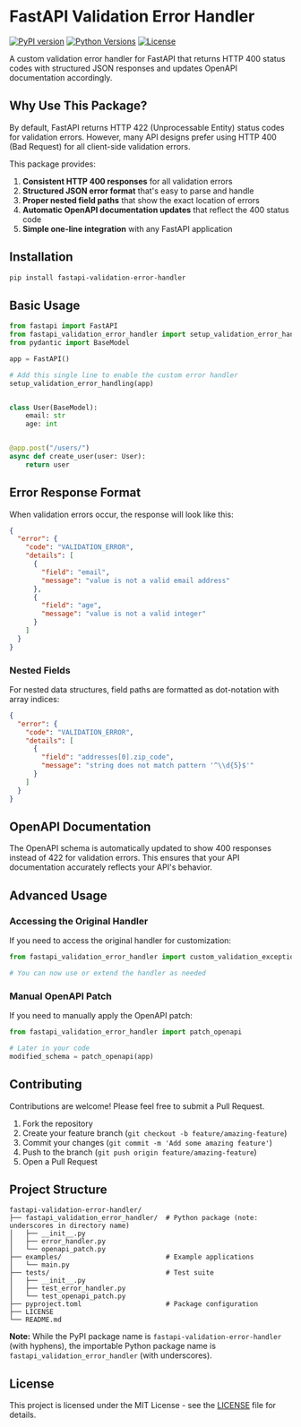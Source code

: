 # FastAPI Validation Error Handler

[![PyPI version](https://img.shields.io/pypi/v/fastapi-validation-error-handler.svg)](https://pypi.org/project/fastapi-validation-error-handler/)
[![Python Versions](https://img.shields.io/pypi/pyversions/fastapi-validation-error-handler.svg)](https://pypi.org/project/fastapi-validation-error-handler/)
[![License](https://img.shields.io/github/license/bukscom/fastapi-validation-error-handler.svg)](https://github.com/bukscom/fastapi-validation-error-handler/blob/main/LICENSE)

A custom validation error handler for FastAPI that returns HTTP 400 status codes with structured JSON responses and updates OpenAPI documentation accordingly.

## Why Use This Package?

By default, FastAPI returns HTTP 422 (Unprocessable Entity) status codes for validation errors. However, many API designs prefer using HTTP 400 (Bad Request) for all client-side validation errors.

This package provides:

1. **Consistent HTTP 400 responses** for all validation errors
2. **Structured JSON error format** that's easy to parse and handle
3. **Proper nested field paths** that show the exact location of errors
4. **Automatic OpenAPI documentation updates** that reflect the 400 status code
5. **Simple one-line integration** with any FastAPI application

## Installation

```bash
pip install fastapi-validation-error-handler
```

## Basic Usage

```python
from fastapi import FastAPI
from fastapi_validation_error_handler import setup_validation_error_handling
from pydantic import BaseModel

app = FastAPI()

# Add this single line to enable the custom error handler
setup_validation_error_handling(app)


class User(BaseModel):
    email: str
    age: int


@app.post("/users/")
async def create_user(user: User):
    return user
```

## Error Response Format

When validation errors occur, the response will look like this:

```json
{
  "error": {
    "code": "VALIDATION_ERROR",
    "details": [
      {
        "field": "email",
        "message": "value is not a valid email address"
      },
      {
        "field": "age",
        "message": "value is not a valid integer"
      }
    ]
  }
}
```

### Nested Fields

For nested data structures, field paths are formatted as dot-notation with array indices:

```json
{
  "error": {
    "code": "VALIDATION_ERROR",
    "details": [
      {
        "field": "addresses[0].zip_code",
        "message": "string does not match pattern '^\\d{5}$'"
      }
    ]
  }
}
```

## OpenAPI Documentation

The OpenAPI schema is automatically updated to show 400 responses instead of 422 for validation errors. This ensures that your API documentation accurately reflects your API's behavior.

## Advanced Usage

### Accessing the Original Handler

If you need to access the original handler for customization:

```python
from fastapi_validation_error_handler import custom_validation_exception_handler

# You can now use or extend the handler as needed
```

### Manual OpenAPI Patch

If you need to manually apply the OpenAPI patch:

```python
from fastapi_validation_error_handler import patch_openapi

# Later in your code
modified_schema = patch_openapi(app)
```

## Contributing

Contributions are welcome! Please feel free to submit a Pull Request.

1. Fork the repository
2. Create your feature branch (`git checkout -b feature/amazing-feature`)
3. Commit your changes (`git commit -m 'Add some amazing feature'`)
4. Push to the branch (`git push origin feature/amazing-feature`)
5. Open a Pull Request

## Project Structure

```
fastapi-validation-error-handler/
├── fastapi_validation_error_handler/  # Python package (note: underscores in directory name)
│   ├── __init__.py
│   ├── error_handler.py
│   └── openapi_patch.py
├── examples/                          # Example applications
│   └── main.py
├── tests/                             # Test suite
│   ├── __init__.py
│   ├── test_error_handler.py
│   └── test_openapi_patch.py
├── pyproject.toml                     # Package configuration
├── LICENSE
└── README.md
```

**Note:** While the PyPI package name is `fastapi-validation-error-handler` (with hyphens), the importable Python package name is `fastapi_validation_error_handler` (with underscores).

## License

This project is licensed under the MIT License - see the [LICENSE](LICENSE) file for details.
